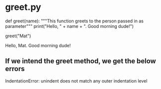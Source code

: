 # greet.py

def greet(name):
	"""This function greets to
	the person passed in as
	parameter"""
	print("Hello, " + name + ". Good morning dude!")
	

greet("Mat")

  Hello, Mat. Good morning dude! 

## If we intend the greet method, we get the below errors ##

IndentationError: unindent does not match any outer indentation level
